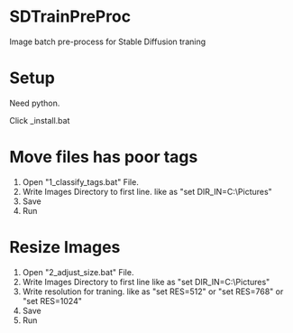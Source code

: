 # SDTrainPreProc
 
Image batch pre-process for Stable Diffusion traning

# Setup
Need python.

Click _install.bat 

# Move files has poor tags
1. Open "1_classify_tags.bat" File.
2. Write Images Directory to first line.
   like as "set DIR_IN=C:\Pictures\"
3. Save
4. Run

# Resize Images
1. Open "2_adjust_size.bat" File.
2. Write Images Directory to first line
   like as "set DIR_IN=C:\Pictures\"
3. Write resolution for traning.
    like as "set RES=512" or "set RES=768" or "set RES=1024"
4. Save
5. Run
